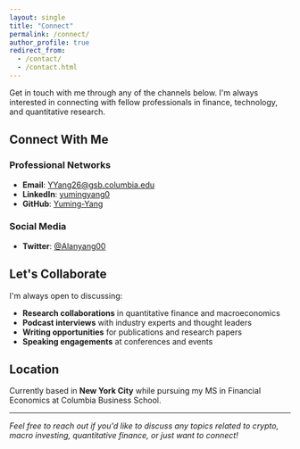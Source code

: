```yaml
---
layout: single
title: "Connect"
permalink: /connect/
author_profile: true
redirect_from:
  - /contact/
  - /contact.html
---
```


Get in touch with me through any of the channels below. I'm always interested in connecting with fellow professionals in finance, technology, and quantitative research.

## Connect With Me

### Professional Networks
- **Email**: [YYang26@gsb.columbia.edu](mailto:YYang26@gsb.columbia.edu)
- **LinkedIn**: [yumingyang0](https://linkedin.com/in/yumingyang0)
- **GitHub**: [Yuming-Yang](https://github.com/Yuming-Yang)

### Social Media
- **Twitter**: [@Alanyang00](https://twitter.com/Alanyang00)

## Let's Collaborate

I'm always open to discussing:
- **Research collaborations** in quantitative finance and macroeconomics
- **Podcast interviews** with industry experts and thought leaders
- **Writing opportunities** for publications and research papers
- **Speaking engagements** at conferences and events

## Location

Currently based in **New York City** while pursuing my MS in Financial Economics at Columbia Business School.

---

*Feel free to reach out if you'd like to discuss any topics related to crypto, macro investing, quantitative finance, or just want to connect!*
